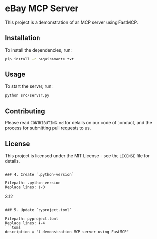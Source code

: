 # eBay MCP Server

This project is a demonstration of an MCP server using FastMCP.

## Installation

To install the dependencies, run:

```bash
pip install -r requirements.txt
```

## Usage

To start the server, run:

```bash
python src/server.py
```

## Contributing

Please read `CONTRIBUTING.md` for details on our code of conduct, and the process for submitting pull requests to us.

## License

This project is licensed under the MIT License - see the `LICENSE` file for details.
```

### 4. Create `.python-version`

Filepath: .python-version
Replace lines: 1-0
```
3.12
```

### 5. Update `pyproject.toml`

Filepath: pyproject.toml
Replace lines: 4-4
```toml
description = "A demonstration MCP server using FastMCP"
